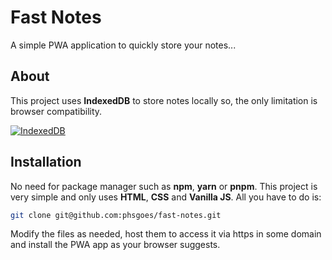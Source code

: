 # Fast Notes

A simple PWA application to quickly store your notes...

## About
This project uses **IndexedDB** to store notes locally so, the only limitation is browser compatibility. 

[![IndexedDB](https://i.ibb.co/Tqc4qBZN/Screenshot-20250706-141513.png)](https://caniuse.com/?search=IndexedDB)

## Installation

No need for package manager such as **npm**, **yarn** or **pnpm**. This project is very simple and only uses **HTML**, **CSS** and **Vanilla JS**. All you have to do is:

```bash
git clone git@github.com:phsgoes/fast-notes.git
```

Modify the files as needed, host them to access it via https in some domain and install the PWA app as your browser suggests.
